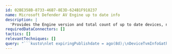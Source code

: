 ```yaml
---
id: 02BE358B-8733-46B7-8E3D-624B1F918237
name: Microsoft Defender AV Engine up to date info
description: |
  'Provides the Engine version and total count of up to date devices, not up to date devices and count of devices whose status is not available relevant to the Engine version.'
requiredDataConnectors: []
tactics: []
relevantTechniques: []
query: "```kusto\nlet expiringPublishdate = ago(8d);\nDeviceTvmInfoGathering\n| extend DataRefreshTimestamp = Timestamp,    \nAvIsEngineUpToDateTemp = tostring(AdditionalFields.AvIsEngineUptodate),   \nAvSignatureDataRefreshTime = todatetime(AdditionalFields.AvSignatureDataRefreshTime), \nAvSignaturePublishTime = todatetime(AdditionalFields.AvSignaturePublishTime),    \nAvEngineVersion =  tostring(AdditionalFields.AvEngineVersion)\n| extend AvIsEngineUpToDate = iif(((((isempty(AvIsEngineUpToDateTemp)\nor (isnull(AvSignatureDataRefreshTime)))\nor (isnull(AvSignaturePublishTime)))\nor (AvSignatureDataRefreshTime < expiringPublishdate))\nor (AvSignaturePublishTime < expiringPublishdate)), \"Unknown\", tostring(AvIsEngineUpToDateTemp))  \n| extend AvEngineVersion = iif(AvEngineVersion == \"\", \"Unknown\", AvEngineVersion)\n| project DeviceId, DeviceName,  OSPlatform, AvEngineVersion, DataRefreshTimestamp, AvIsEngineUpToDate, AvSignaturePublishTime, AvSignatureDataRefreshTime\n| summarize DeviceCount = count(), DataRefreshTimestamp = max(DataRefreshTimestamp), EngineUpToDateDeviceCount = countif(AvIsEngineUpToDate == \"true\"), EngineNotUpToDateDeviceCount = countif(AvIsEngineUpToDate == \"false\"), EngineNotAvailableDeviceCount = countif(AvIsEngineUpToDate == \"Unknown\") by OSPlatform,AvEngineVersion\n```"
---
```


